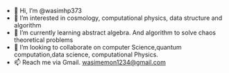 - 👋 Hi, I’m @wasimhp373
- 👀 I’m interested in cosmology,
     computational physics, data structure
     and algorithm 
- 🌱 I’m currently learning abstract algebra.
     And algorithm to solve chaos theoretical 
     problems
- 💞️ I’m looking to collaborate on computer
     Science,quantum computation,data science,
     computational Physics.
- 📫 Reach me via Gmail.
     wasimemon1234@gmail.com
<!---
wasimhp373/wasimhp373 is a ✨ special ✨ repository because its `README.md` (this file) appears on your GitHub profile.
You can click the Preview link to take a look at your changes.
--->
